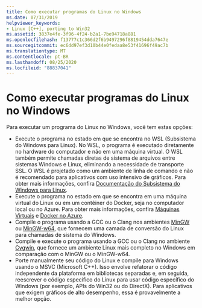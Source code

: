 ```yaml
---
title: Como executar programas do Linux no Windows
ms.date: 07/31/2019
helpviewer_keywords:
- Linux [C++], porting to Win32
ms.assetid: 3837e4fe-3f96-4f24-b2a1-7be94718a881
ms.openlocfilehash: f13777c1c366d2f6b9497296f8819454dda7647e
ms.sourcegitcommit: ec6dd97ef3d10b44e0fedaa8e53f41696f49ac7b
ms.translationtype: MT
ms.contentlocale: pt-BR
ms.lasthandoff: 08/25/2020
ms.locfileid: "88837041"
---
```

# <a name="running-linux-programs-on-windows"></a>Como executar programas do Linux no Windows

Para executar um programa do Linux no Windows, você tem estas opções:

- Execute o programa no estado em que se encontra no WSL (Subsistema do Windows para Linux). No WSL, o programa é executado diretamente no hardware do computador e não em uma máquina virtual. O WSL também permite chamadas diretas de sistema de arquivos entre sistemas Windows e Linux, eliminando a necessidade de transporte SSL. O WSL é projetado como um ambiente de linha de comando e não é recomendado para aplicativos com uso intensivo de gráficos. Para obter mais informações, confira [Documentação do Subsistema do Windows para Linux](/windows/wsl/about).
- Execute o programa no estado em que se encontra em uma máquina virtual do Linux ou em um contêiner do Docker, seja no computador local ou no Azure. Para obter mais informações, confira [Máquinas Virtuais](https://azure.microsoft.com/services/virtual-machines/) e [Docker no Azure](/azure/docker/).
- Compile o programa usando a GCC ou o Clang nos ambientes [MinGW](http://MinGW.org/) ou [MinGW-w64](https://sourceforge.net/p/mingw-w64/wiki2/Home/), que fornecem uma camada de conversão do Linux para chamadas de sistema do Windows.
- Compile e execute o programa usando a GCC ou o Clang no ambiente [Cygwin](https://www.cygwin.com/), que fornece um ambiente Linux mais completo no Windows em comparação com o MinGW ou o MinGW-w64.
- Porte manualmente seu código do Linux e compile para Windows usando o MSVC (Microsoft C++). Isso envolve refatorar o código independente da plataforma em bibliotecas separadas e, em seguida, reescrever o código específico do Linux para usar código específico do Windows (por exemplo, APIs do Win32 ou do DirectX). Para aplicativos que exigem gráficos de alto desempenho, essa é provavelmente a melhor opção.
